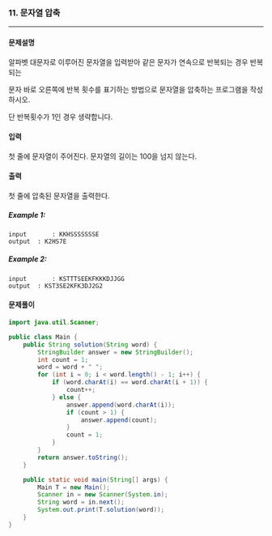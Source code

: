 ### 11. 문자열 압축

---

#### 문제설명

알파벳 대문자로 이루어진 문자열을 입력받아 같은 문자가 연속으로 반복되는 경우 반복되는

문자 바로 오른쪽에 반복 횟수를 표기하는 방법으로 문자열을 압축하는 프로그램을 작성하시오.

단 반복횟수가 1인 경우 생략합니다.

#### 입력

첫 줄에 문자열이 주어진다. 문자열의 길이는 100을 넘지 않는다.

#### 출력

첫 줄에 압축된 문자열을 출력한다.

##### Example 1:

```
input		: KKHSSSSSSSE
output	: K2HS7E
```

##### Example 2:

```
input		: KSTTTSEEKFKKKDJJGG
output	: KST3SE2KFK3DJ2G2
```

#### 

#### 문제풀이

```java
import java.util.Scanner;

public class Main {
    public String solution(String word) {
        StringBuilder answer = new StringBuilder();
        int count = 1;
        word = word + " ";
        for (int i = 0; i < word.length() - 1; i++) {
            if (word.charAt(i) == word.charAt(i + 1)) {
                count++;
            } else {
                answer.append(word.charAt(i));
                if (count > 1) {
                    answer.append(count);
                }
                count = 1;
            }
        }
        return answer.toString();
    }

    public static void main(String[] args) {
        Main T = new Main();
        Scanner in = new Scanner(System.in);
        String word = in.next();
        System.out.print(T.solution(word));
    }
}
```

